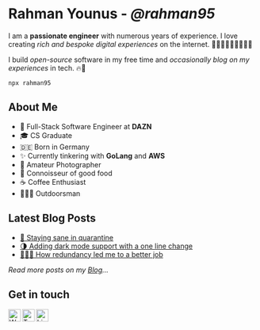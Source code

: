 # Rahman Younus - *@rahman95*

I am a **passionate engineer** with numerous years of experience. I love creating *rich and bespoke digital experiences* on the internet. 🏋🏽‍♂️👷🏽‍♂️👨🏽‍💻

I build *open-source* software in my free time and *occasionally blog on my experiences* in tech. 🔥🚀

```
npx rahman95
```

## About Me

- 💼 Full-Stack Software Engineer at **DAZN**
- 🎓 CS Graduate
- 🇩🇪 Born in Germany
- ✨ Currently tinkering with **GoLang** and **AWS**
- 📸 Amateur Photographer
- 🍔 Connoisseur of good food
- ☕️ Coffee Enthusiast
- 🚵🏽‍♂️ Outdoorsman

## Latest Blog Posts

- [🧠 Staying sane in quarantine](https://ryounus.dev/blog/staying-sane-in-quarantine/)
- [🌗 Adding dark mode support with a one line change](https://ryounus.dev/blog/adding-dark-mode-support-with-a-one-line-change/)
- [👨🏽‍💻 How redundancy led me to a better job](https://ryounus.dev/blog/how-redundancy-led-me-to-a-better-job/) 

*Read more posts on my [Blog][blog]...*

## Get in touch

[<img align="left" alt="Website" width="25px" src="https://cdn.jsdelivr.net/npm/simple-icons@3.4.0/icons/gatsby.svg" />][website]
[<img align="left" alt="Twitter" width="25px" src="https://cdn.jsdelivr.net/npm/simple-icons@3.4.0/icons/twitter.svg" />][twitter]
[<img align="left" alt="LinkedIn" width="25px" src="https://cdn.jsdelivr.net/npm/simple-icons@3.4.0/icons/linkedin.svg" />][linkedin]

[website]: https://ryounus.dev/
[blog]: https://ryounus.dev/blog
[twitter]: https://twitter.com/rahmancodes
[linkedin]: https://www.linkedin.com/in/rahmanyounus/